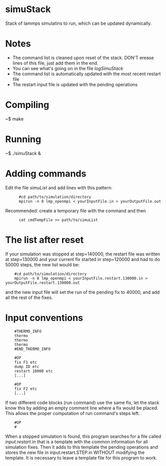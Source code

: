 simuStack
=========

Stack of lammps simulatins to run, which can be updated dynamically.

Notes
===============

 - The command list is cleaned upon reset of the stack. DON'T erease lines of this file, just add them in the end.
 - You can see what's going on in the file _logSimuStack_
 - The command list is automatically updated with the most recent restart file 
 - The restart input file is updated with the pending operations

Compiling
==========

~$ make

Running
=========

~$ ./simuStack &

Adding commands
===============

Edit the file _simuList_ and add lines with this pattern:

          #cd path/to/simulation/directory
          mpirun -n 8 lmp_openmpi < yourInputFile.in > yourOutputFile.out
                    
Recommended: create a temporary file with the command and then
          
          cat cmdTempFile >> path/to/simuList
          
The list after reset
====================

If your simulation was stopped at step=140000, the restart file was 
written at step=130000 and your current fix started in step=120000 and
had to do 50000 steps, the new list would be:

		#cd path/to/simulation/directory
		mpirun -n 8 lmp_openmpi < yourInputFile.restart.130000.in > yourOutputFile.restart.130000.out
		
and the new input file will set the run of the pending fix to 40000, and add
all the rest of the fixes.

Input conventions
=================

		#THERMO_INFO
		thermo 
		thermo
		thermo
		#END_THERMO_INFO
		
		#OP
		fix F1 etc
		dump ID etc
		restart	10000 etc
		[...]
		
		#OP
		fix F2 etc
		[...]
          
If two different code blocks (run command) use the same fix, let the stack
know this by adding an empty comment line where a fix would be placed. This allows
the proper computation of run command's steps left.

		#OP
		#

When a stopped simulation is found, this program searches for a file called
_input.restart.in_ that is a template with the common information for all
simulation fixes. Then it adds to this template the pending operations and
stores the new file in input.restart.STEP.in WITHOUT modifying the template.
It is necessary to leave a template file for this program to work.
